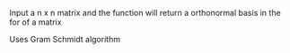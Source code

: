Input a n x n matrix and the function will return a orthonormal basis in the for of a matrix

Uses Gram Schmidt algorithm